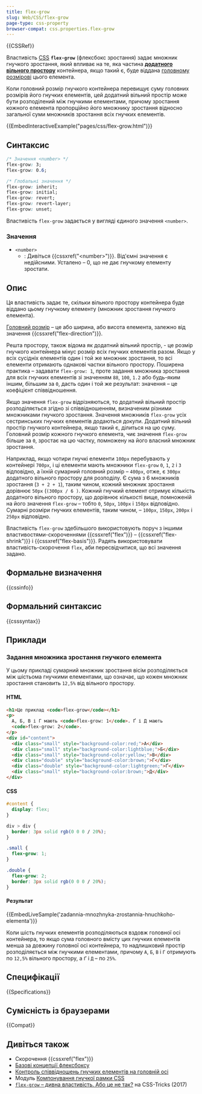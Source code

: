 ```yaml
---
title: flex-grow
slug: Web/CSS/flex-grow
page-type: css-property
browser-compat: css.properties.flex-grow
---
```


{{CSSRef}}

Властивість [CSS](/uk/docs/Web/CSS) **`flex-grow`** (флексбокс зростання) задає множник гнучкого зростання, який впливає на те, яка частина [**додатного вільного простору**](/uk/docs/Web/CSS/CSS_flexible_box_layout/Controlling_ratios_of_flex_items_along_the_main_axis) контейнера, якщо такий є, буде віддана [головному розмірові](/uk/docs/Learn/CSS/CSS_layout/Flexbox#hnuchka-model) цього елемента.

Коли головний розмір гнучкого контейнера перевищує суму головних розмірів його гнучких елементів, цей додатний вільний простір може бути розподілений між гнучкими елементами, причому зростання кожного елемента пропорційно його множнику зростання відносно загальної суми множників зростання всіх гнучких елементів.

{{EmbedInteractiveExample("pages/css/flex-grow.html")}}

## Синтаксис

```css
/* Значення <number> */
flex-grow: 3;
flex-grow: 0.6;

/* Глобальні значення */
flex-grow: inherit;
flex-grow: initial;
flex-grow: revert;
flex-grow: revert-layer;
flex-grow: unset;
```

Властивість `flex-grow` задається у вигляді єдиного значення `<number>`.

### Значення

- `<number>`
  - : Дивіться {{cssxref("&lt;number&gt;")}}. Від'ємні значення є недійсними. Усталено – 0, що не дає гнучкому елементу зростати.

## Опис

Ця властивість задає те, скільки вільного простору контейнера буде віддано цьому гнучкому елементу (множник зростання гнучкого елемента).

[Головний розмір](/uk/docs/Learn/CSS/CSS_layout/Flexbox#hnuchka-model) – це або ширина, або висота елемента, залежно від значення {{cssxref("flex-direction")}}.

Решта простору, також відома як додатний вільний простір, - це розмір гнучкого контейнера мінус розмір всіх гнучких елементів разом. Якщо у всіх сусідніх елементів один і той же множник зростання, то всі елементи отримають однакові частки вільного простору. Поширена практика – задавати `flex-grow: 1`, проте задання множника зростання для всіх гнучких елементів зі значенням `88`, `100`, `1.2` або будь-яким іншим, більшим за `0`, дасть один і той же результат: значення – це коефіцієнт співвідношення.

Якщо значення `flex-grow` відрізняються, то додатний вільний простір розподіляється згідно зі співвідношенням, визначеним різними множниками гнучкого зростання. Значення множників `flex-grow` усіх сестринських гнучких елементів додаються докупи. Додатний вільний простір гнучкого контейнера, якщо такий є, ділиться на цю суму. Головний розмір кожного гнучкого елемента, чиє значення `flex-grow` більше за `0`, зростає на цю частку, помножену на його власний множник зростання.

Наприклад, якщо чотири гнучкі елементи `100px` перебувають у контейнері `700px`, і ці елементи мають множники `flex-grow` `0`, `1`, `2` і `3` відповідно, а їхній сумарний головний розмір – `400px`, отже, є `300px` додатного вільного простору для розподілу. Є сума з 6 множників зростання (`3 + 2 + 1`), таким чином, кожний множник зростання дорівнює `50px` (`(300px / 6 )`. Кожний гнучкий елемент отримує кількість додатного вільного простору, що дорівнює кількості вище, помноженій на його значення `flex-grow` – тобто `0`, `50px`, `100px` і `150px` відповідно. Сумарні розміри гнучких елементів, таким чином, – `100px`, `150px`, `200px` і `250px` відповідно.

Властивість `flex-grow` здебільшого використовують поруч з іншими властивостями-скороченнями {{cssxref("flex")}} – {{cssxref("flex-shrink")}} і {{cssxref("flex-basis")}}. Радять використовувати властивість-скорочення `flex`, аби пересвідчитися, що всі значення задано.

## Формальне визначення

{{cssinfo}}

## Формальний синтаксис

{{csssyntax}}

## Приклади

### Задання множника зростання гнучкого елемента

У цьому прикладі сумарний множник зростання вісім розподіляється між шістьома гнучкими елементами, що означає, що кожен множник зростання становить `12,5%` від вільного простору.

#### HTML

```html
<h1>Це приклад <code>flex-grow</code></h1>
<p>
  А, Б, В і Г мають <code>flex-grow: 1</code>. Ґ і Д мають
  <code>flex-grow: 2</code>.
</p>
<div id="content">
  <div class="small" style="background-color:red;">А</div>
  <div class="small" style="background-color:lightblue;">Б</div>
  <div class="small" style="background-color:yellow;">В</div>
  <div class="double" style="background-color:brown;">Г</div>
  <div class="double" style="background-color:lightgreen;">Ґ</div>
  <div class="small" style="background-color:brown;">Д</div>
</div>
```

#### CSS

```css
#content {
  display: flex;
}

div > div {
  border: 3px solid rgb(0 0 0 / 20%);
}

.small {
  flex-grow: 1;
}

.double {
  flex-grow: 2;
  border: 3px solid rgb(0 0 0 / 20%);
}
```

#### Результат

{{EmbedLiveSample('zadannia-mnozhnyka-zrostannia-hnuchkoho-elementa')}}

Коли шість гнучких елементів розподіляються вздовж головної осі контейнера, то якщо сума головного вмісту цих гнучких елементів менша за довжину головної осі контейнера, то надлишковий простір розподіляється між гнучкими елементами, причому `А`, `Б`, `В` і `Г` отримують по `12,5%` вільного простору, а `Ґ` і `Д` – по `25%`.

## Специфікації

{{Specifications}}

## Сумісність із браузерами

{{Compat}}

## Дивіться також

- Скорочення {{cssxref("flex")}}
- [Базові концепції флексбоксу](/uk/docs/Web/CSS/CSS_flexible_box_layout/Basic_concepts_of_flexbox)
- [Контроль співвідношень гнучких елементів на головній осі](/uk/docs/Web/CSS/CSS_flexible_box_layout/Controlling_ratios_of_flex_items_along_the_main_axis)
- Модуль [Компонування гнучкої рамки CSS](/uk/docs/Web/CSS/CSS_flexible_box_layout)
- [`flex-grow` – дивна властивість. Або це не так?](https://css-tricks.com/flex-grow-is-weird/) на CSS-Tricks (2017)
